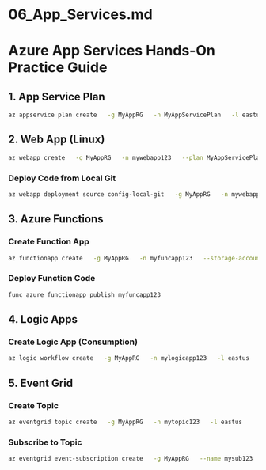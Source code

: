 # 06_App_Services.md

# Azure App Services Hands-On Practice Guide

## 1. App Service Plan
```bash
az appservice plan create   -g MyAppRG   -n MyAppServicePlan   -l eastus   --sku B1   --is-linux
```

## 2. Web App (Linux)
```bash
az webapp create   -g MyAppRG   -n mywebapp123   --plan MyAppServicePlan   --runtime "PYTHON:3.11"
```

### Deploy Code from Local Git
```bash
az webapp deployment source config-local-git   -g MyAppRG   -n mywebapp123
```

## 3. Azure Functions
### Create Function App
```bash
az functionapp create   -g MyAppRG   -n myfuncapp123   --storage-account mystorageacct123   --consumption-plan-location eastus   --runtime python
```

### Deploy Function Code
```bash
func azure functionapp publish myfuncapp123
```

## 4. Logic Apps
### Create Logic App (Consumption)
```bash
az logic workflow create   -g MyAppRG   -n mylogicapp123   -l eastus   --definition @logicappdefinition.json
```

## 5. Event Grid
### Create Topic
```bash
az eventgrid topic create   -g MyAppRG   -n mytopic123   -l eastus
```

### Subscribe to Topic
```bash
az eventgrid event-subscription create   -g MyAppRG   --name mysub123   --source-resource-id /subscriptions/<sub-id>/resourceGroups/MyAppRG/providers/Microsoft.EventGrid/topics/mytopic123   --endpoint https://mywebhook.site/endpoint
```
